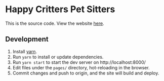 # Happy Critters Pet Sitters

This is the source code. View the website [here][hcps].

## Development

1. Install [yarn][].
2. Run `yarn` to install or update dependencies.
3. Run `yarn start` to start the dev server on http://localhost:8000/
4. Edit files under the `pages/` directory, hot-reloading in the browser.
5. Commit changes and push to origin, and the site will build and deploy.

[hcps]: http://happycritterspetsitters.com
[yarn]: https://yarnpkg.com/docs/install
